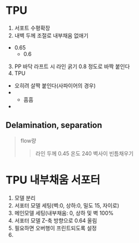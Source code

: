 # TPU
1. 서포트 수평확장
2. 내벽 두께 조절로 내부채움 없애기
  * 0.65
    * 0.6

3. PP
  바닥 라프트 시 라인 굵기 0.8 정도로 바짝 붙인다
4. TPU
* 오히려 살짝 붙인다(사파이어의 경우)
*   * 흠흠
*   

## Delamination, separation
> flow량
> 
> > 라인 두께 0.45
> 온도 240
> 벽사이 빈틈채우기

# TPU 내부채움 서포터
1. 모델 분리
2. 서포터 모델 세팅(벽:0, 상하:0, 밀도 15, 자이로)
3. 메인모델 세팅(내부채움: 0, 상하 및 벽 100%
4. 서포터 모델 Z-축 방향으로 0.64 올림
5. 필요하면 오버행이 프린트되도록 설정
6. 

